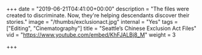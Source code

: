 +++
date = "2019-06-21T04:41:00+00:00"
description = "The files were created to discriminate. Now, they're helping descendants discover their stories."
image = "/thumbs/exclusionact.jpg"
internal = "Yes"
tags = ["Editing", "Cinematography"]
title = "Seattle’s Chinese Exclusion Act Files"
vid = "https://www.youtube.com/embed/KhFJALBj8_M"
weight = 3

+++
